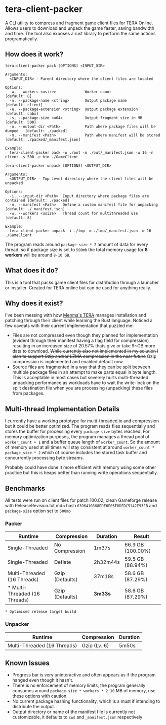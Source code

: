 # tera-client-packer

A CLI utility to compress and fragment game client files for TERA Online. Allows users to download and unpack the game faster, saving bandwidth and time. The tool also exposes a rust library to perform the same actions programatically.

## How does it work?

```
tera-client-packer pack [OPTIONS] <INPUT_DIR>

Arguments:
  <INPUT_DIR> - Parent directory where the client files are located

Options:
  -w, --workers <usize>             Worker count                              [default: 8]
  -n, --package-name <string>       Output package name                       [default: client]
  -e, --package-extension <string>  Output package extension                  [default: cabx]
  -s, --package-size <u64>          Output fragment size in MB                [default: 500]
  -o, --output-dir <Path>           Path where package files will be dumped   [default: ./packed]
  -m, --manifest <Path>             Path where manifest will be stored        [default: ./packed/_manifest.json]

Example:
  tera-client-packer pack -o ./out -m ./out/_manifest.json -w 16 -n client -s 500 -e bin ./GameClient
```

```
tera-client-packer unpack [OPTIONS] <OUTPUT_DIR>

Arguments:
  <OUTPUT_DIR> - Top Level directory where the client files will be unpacked

Options:
  -i, --input-dir <Path>  Input directory where package files are contained [default: ./packed]
  -m, --manifest <Path>   Define a custom manifest file for unpacking       [default: ./_manifest.json]
  -w, --workers <usize>   Thread count for multithreaded use                [default: 8]

Example:
  tera-client-packer unpack -i ./tmp -m ./tmp/_manifest.json -w 16 ./GameClient
```

The program reads around `package-size * 2` amount of data for every thread, so if package size is set to `500mb` the total memory usage for **8 workers** will be around `8-10 GB`.

## What does it do?

This is a tool that packs game client files for distribution through a launcher or installer. Created for TERA online but can be used for anything really.

## Why does it exist?

I've been messing with how [Menma's TERA](https://discord.gg/mtdream) manages installation and patching through their client while learning the Rust language. Noticed a few caveats with their current implementation that puzzled me:

- Files are not compressed even though they planned for implementation (evident through their manifest having a flag field for compression) resulting in an increased size of 20.57% thats give or take 9~GB more data to download. ~~While currently also not implemented in my solution I plan to support Gzip and/or LZMA compression in the near future~~ Gzip compression is implemented and enabled default now.
- Source files are fragmented in a way that they can be split between multiple package files in an attempt to make parts equal in byte length. This is acceptable in most cases but severely hurts multi-threaded unpacking performance as workloads have to wait the write-lock on the split destination file when you are processing (unpacking) these files from packages.

## Multi-thread Implementation Details

I currently have a working prototype for multi-threaded io and compression but it could be better optimized. The program reads files sequentially and stores the buffer for processing every `package-size` bytes reached. For memory optimization purposes, the program manages a thread pool of `worker_count + 1` and a buffer queue length of `worker_count`. So the amount of memory used at all times will stay consistent at around `worker_count * package_size * 2` which of course includes the stored task buffer and concurrently processing byte streams.

Probably could have done it more efficient with memory using some other practice but this is heaps better than running write operations sequentially.

## Benchmarks

All tests were run on client files for patch 100.02, clean Gameforge release with ReleaseRevision.txt md5 hash `0396410868EDE6E05F8DEDC5142E93EB` and `package-size` option set to `500mb`

### Packer

| Runtime                        | Compression     | Duration  | Result            |
| ------------------------------ | --------------- | --------- | ----------------- |
| Single-Threaded                | No Compression  | 1m37s     | 66.9 GB (100.00%) |
| Single-Threaded                | Deflate         | 2h32m44s  | 59.5 GB (88.94%)  |
| Multi-Threaded (16 Threads)    | Gzip (Defaults) | 37m18s    | 58.6 GB (87.29%)  |
| \* Multi-Threaded (16 Threads) | Gzip (Defaults) | **3m33s** | 58.6 GB (87.29%)  |

`* Optimised release target build`

### Unpacker

| Runtime                     | Compression  | Duration |
| --------------------------- | ------------ | -------- |
| Multi-Threaded (16 Threads) | Gzip (Lv. 6) | 5m50s    |

## Known Issues

- Progress bar is very uninteractive and often appears as if the program hanged even though it hasn't.
- There is no enforcement of memory limits, the program generally consumes around `package-size * workers * 2.10` MB of memory, use these options with caution.
- No current package hashing functionality, which is a must if intending to distribute the output.
- Output directory or name of the manifest file is currently not customizable, it defaults to `cwd` and `_manifest.json` respectively
